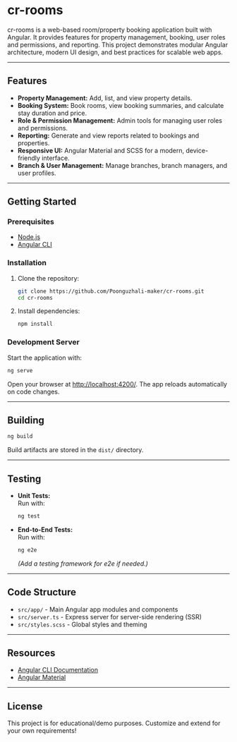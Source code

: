 # cr-rooms

cr-rooms is a web-based room/property booking application built with Angular. It provides features for property management, booking, user roles and permissions, and reporting. This project demonstrates modular Angular architecture, modern UI design, and best practices for scalable web apps.

---

## Features

- **Property Management:** Add, list, and view property details.
- **Booking System:** Book rooms, view booking summaries, and calculate stay duration and price.
- **Role & Permission Management:** Admin tools for managing user roles and permissions.
- **Reporting:** Generate and view reports related to bookings and properties.
- **Responsive UI:** Angular Material and SCSS for a modern, device-friendly interface.
- **Branch & User Management:** Manage branches, branch managers, and user profiles.

---

## Getting Started

### Prerequisites

- [Node.js](https://nodejs.org/)
- [Angular CLI](https://angular.io/cli)

### Installation

1. Clone the repository:
    ```bash
    git clone https://github.com/Poonguzhali-maker/cr-rooms.git
    cd cr-rooms
    ```
2. Install dependencies:
    ```bash
    npm install
    ```

### Development Server

Start the application with:
```bash
ng serve
```
Open your browser at [http://localhost:4200/](http://localhost:4200/). The app reloads automatically on code changes.

---

## Building

```bash
ng build
```
Build artifacts are stored in the `dist/` directory.

---

## Testing

- **Unit Tests:**  
  Run with:
  ```bash
  ng test
  ```
- **End-to-End Tests:**  
  Run with:
  ```bash
  ng e2e
  ```
  *(Add a testing framework for e2e if needed.)*

---

## Code Structure

- `src/app/` - Main Angular app modules and components
- `src/server.ts` - Express server for server-side rendering (SSR)
- `src/styles.scss` - Global styles and theming

---

## Resources

- [Angular CLI Documentation](https://angular.dev/tools/cli)
- [Angular Material](https://material.angular.io/)

---

## License

This project is for educational/demo purposes. Customize and extend for your own requirements!
